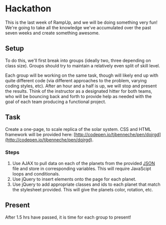 # Hackathon

This is the last week of RampUp, and we will be doing something very fun! We're going to take all the knowledge we've accumulated over the past seven weeks and create something awesome.

## Setup

To do this, we'll first break into groups (ideally two, three depending on class size). Groups should try to maintain a relatively even split of skill level.

Each group will be working on the same task, though will likely end up with quite different code (via different approaches to the problem, varying coding styles, etc). After an hour and a half is up, we will stop and present the results. Think of the instructor as a designated hitter for both teams, who will be bouncing back and forth to provide help as needed with the goal of each team producing a functional project.

## Task

Create a one-page, to scale replica of the solar system. CSS and HTML framework will be provided here: [http://codepen.io/tjbenneche/pen/dojrgd](http://codepen.io/tjbenneche/pen/dojrgd).

### Steps

1. Use AJAX to pull data on each of the planets from the provided [JSON](http://idahoptv.org/ntti/nttilessons/lessons2000/lau1.html) file and store in corresponding variables. This will require JavaScipt loops and conditionals.
2. Use jQuery to insert elements onto the page for each planet.
3. Use jQuery to add appropriate classes and ids to each planet that match the stylesheet provided. This will give the planets color, rotation, etc.

## Present

After 1.5 hrs have passed, it is time for each group to present!
